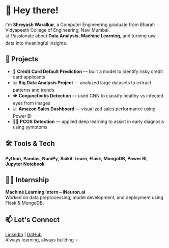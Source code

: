 # 👋 Hey there!

I'm **Shreyash Waralkar**, a Computer Engineering graduate from Bharati Vidyapeeth College of Engineering, Navi Mumbai.  
📊 Passionate about **Data Analysis**, **Machine Learning**, and turning raw data into meaningful insights.

## 🚀 Projects
- 🏦 **Credit Card Default Prediction** — built a model to identify risky credit card applicants  
- 📊 **Big Data Analysis Project** — analyzed large datasets to extract patterns and trends  
- 👁️ **Conjunctivitis Detection** — used CNN to classify healthy vs infected eyes from images  
- 📈 **Amazon Sales Dashboard** — visualized sales performance using Power BI  
- 👩‍⚕️ **PCOS Detection** — applied deep learning to assist in early diagnosis using symptoms

## 🛠️ Tools & Tech
**Python**, **Pandas**, **NumPy**, **Scikit-Learn**, **Flask**, **MongoDB**, **Power BI**, **Jupyter Notebook**

## 🧑‍💻 Internship
**Machine Learning Intern – iNeuron.ai**  
Worked on data preprocessing, model development, and deployment using Flask & MongoDB.

## 📫 Let's Connect
[LinkedIn](https://www.linkedin.com/in/your-link) | [GitHub](https://github.com/Shreyash67)  
Always learning, always building 💡
